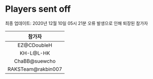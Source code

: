 # Players sent off
최종 업데이트: 2020년 12월 10일 05시 21분
오류 발생으로 인해 퇴장된 참가자




| 참가자 |
|:---:|
| EZ@CDoubleH |
| KH-L@L-HK |
| ChaBB@suewcho |
| RAKSTeam@rakbin007 |